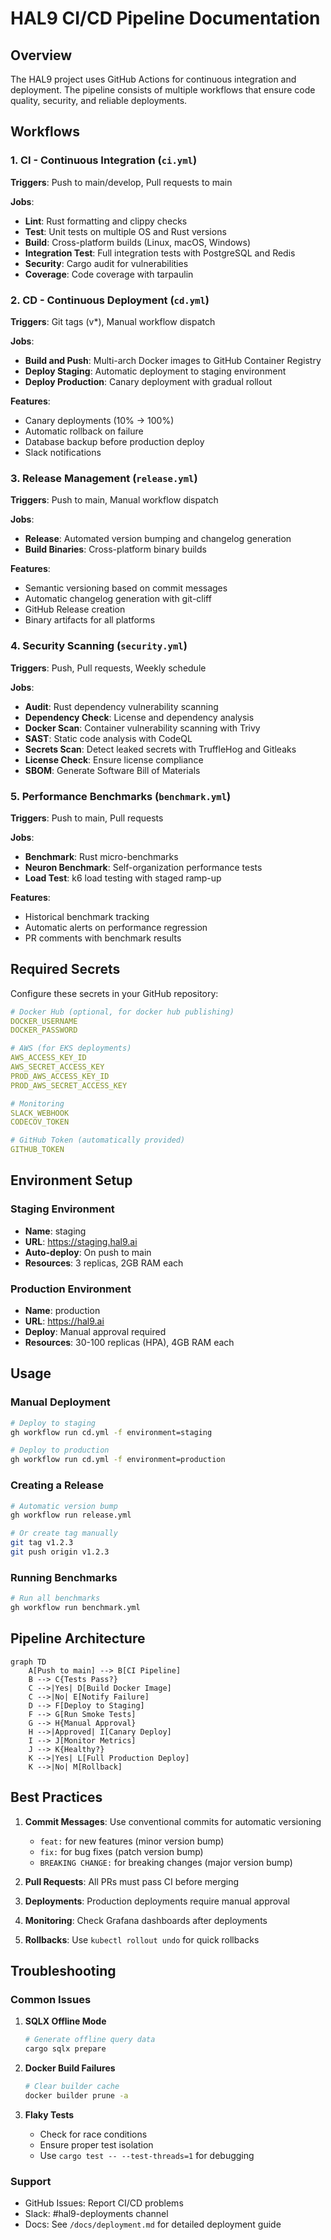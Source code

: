 # HAL9 CI/CD Pipeline Documentation

## Overview

The HAL9 project uses GitHub Actions for continuous integration and deployment. The pipeline consists of multiple workflows that ensure code quality, security, and reliable deployments.

## Workflows

### 1. CI - Continuous Integration (`ci.yml`)

**Triggers**: Push to main/develop, Pull requests to main

**Jobs**:
- **Lint**: Rust formatting and clippy checks
- **Test**: Unit tests on multiple OS and Rust versions
- **Build**: Cross-platform builds (Linux, macOS, Windows)
- **Integration Test**: Full integration tests with PostgreSQL and Redis
- **Security**: Cargo audit for vulnerabilities
- **Coverage**: Code coverage with tarpaulin

### 2. CD - Continuous Deployment (`cd.yml`)

**Triggers**: Git tags (v*), Manual workflow dispatch

**Jobs**:
- **Build and Push**: Multi-arch Docker images to GitHub Container Registry
- **Deploy Staging**: Automatic deployment to staging environment
- **Deploy Production**: Canary deployment with gradual rollout

**Features**:
- Canary deployments (10% → 100%)
- Automatic rollback on failure
- Database backup before production deploy
- Slack notifications

### 3. Release Management (`release.yml`)

**Triggers**: Push to main, Manual workflow dispatch

**Jobs**:
- **Release**: Automated version bumping and changelog generation
- **Build Binaries**: Cross-platform binary builds

**Features**:
- Semantic versioning based on commit messages
- Automatic changelog generation with git-cliff
- GitHub Release creation
- Binary artifacts for all platforms

### 4. Security Scanning (`security.yml`)

**Triggers**: Push, Pull requests, Weekly schedule

**Jobs**:
- **Audit**: Rust dependency vulnerability scanning
- **Dependency Check**: License and dependency analysis
- **Docker Scan**: Container vulnerability scanning with Trivy
- **SAST**: Static code analysis with CodeQL
- **Secrets Scan**: Detect leaked secrets with TruffleHog and Gitleaks
- **License Check**: Ensure license compliance
- **SBOM**: Generate Software Bill of Materials

### 5. Performance Benchmarks (`benchmark.yml`)

**Triggers**: Push to main, Pull requests

**Jobs**:
- **Benchmark**: Rust micro-benchmarks
- **Neuron Benchmark**: Self-organization performance tests
- **Load Test**: k6 load testing with staged ramp-up

**Features**:
- Historical benchmark tracking
- Automatic alerts on performance regression
- PR comments with benchmark results

## Required Secrets

Configure these secrets in your GitHub repository:

```yaml
# Docker Hub (optional, for docker hub publishing)
DOCKER_USERNAME
DOCKER_PASSWORD

# AWS (for EKS deployments)
AWS_ACCESS_KEY_ID
AWS_SECRET_ACCESS_KEY
PROD_AWS_ACCESS_KEY_ID
PROD_AWS_SECRET_ACCESS_KEY

# Monitoring
SLACK_WEBHOOK
CODECOV_TOKEN

# GitHub Token (automatically provided)
GITHUB_TOKEN
```

## Environment Setup

### Staging Environment
- **Name**: staging
- **URL**: https://staging.hal9.ai
- **Auto-deploy**: On push to main
- **Resources**: 3 replicas, 2GB RAM each

### Production Environment
- **Name**: production
- **URL**: https://hal9.ai
- **Deploy**: Manual approval required
- **Resources**: 30-100 replicas (HPA), 4GB RAM each

## Usage

### Manual Deployment

```bash
# Deploy to staging
gh workflow run cd.yml -f environment=staging

# Deploy to production
gh workflow run cd.yml -f environment=production
```

### Creating a Release

```bash
# Automatic version bump
gh workflow run release.yml

# Or create tag manually
git tag v1.2.3
git push origin v1.2.3
```

### Running Benchmarks

```bash
# Run all benchmarks
gh workflow run benchmark.yml
```

## Pipeline Architecture

```mermaid
graph TD
    A[Push to main] --> B[CI Pipeline]
    B --> C{Tests Pass?}
    C -->|Yes| D[Build Docker Image]
    C -->|No| E[Notify Failure]
    D --> F[Deploy to Staging]
    F --> G[Run Smoke Tests]
    G --> H{Manual Approval}
    H -->|Approved| I[Canary Deploy]
    I --> J[Monitor Metrics]
    J --> K{Healthy?}
    K -->|Yes| L[Full Production Deploy]
    K -->|No| M[Rollback]
```

## Best Practices

1. **Commit Messages**: Use conventional commits for automatic versioning
   - `feat:` for new features (minor version bump)
   - `fix:` for bug fixes (patch version bump)
   - `BREAKING CHANGE:` for breaking changes (major version bump)

2. **Pull Requests**: All PRs must pass CI before merging

3. **Deployments**: Production deployments require manual approval

4. **Monitoring**: Check Grafana dashboards after deployments

5. **Rollbacks**: Use `kubectl rollout undo` for quick rollbacks

## Troubleshooting

### Common Issues

1. **SQLX Offline Mode**
   ```bash
   # Generate offline query data
   cargo sqlx prepare
   ```

2. **Docker Build Failures**
   ```bash
   # Clear builder cache
   docker builder prune -a
   ```

3. **Flaky Tests**
   - Check for race conditions
   - Ensure proper test isolation
   - Use `cargo test -- --test-threads=1` for debugging

### Support

- GitHub Issues: Report CI/CD problems
- Slack: #hal9-deployments channel
- Docs: See `/docs/deployment.md` for detailed deployment guide